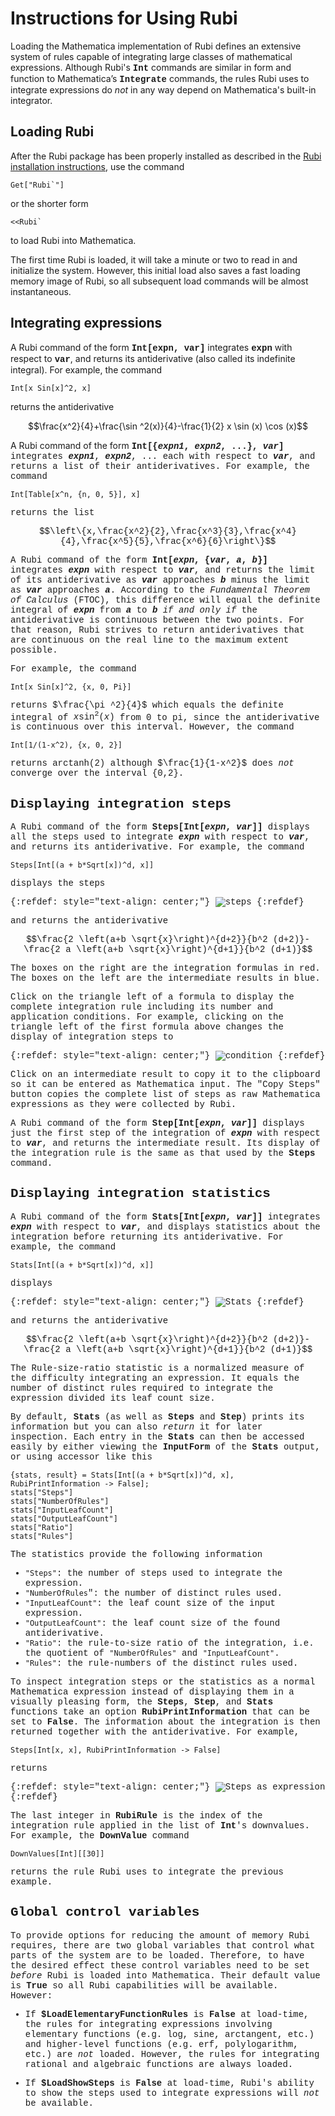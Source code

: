 # Instructions for Using Rubi

Loading the Mathematica implementation of Rubi defines an extensive system of rules capable of integrating large classes of mathematical expressions.  Although Rubi's **<font face="courier">Int</font>** commands are similar in form and function to Mathematica’s **<font face="courier">Integrate</font>** commands, the rules Rubi uses to integrate expressions do *not* in any way depend on Mathematica's built-in integrator.


## Loading Rubi

After the Rubi package has been properly installed as described in the [Rubi installation instructions](https://rulebasedintegration.org/downloadRubi.html), use the command

```mma
Get["Rubi`"]
```
or the shorter form

```mma
<<Rubi`
```
to load Rubi into Mathematica.

The first time Rubi is loaded, it will take a minute or two to read in and initialize the system.  However, this initial load also saves a fast loading memory image of Rubi, so all subsequent load commands will be almost instantaneous. 


## Integrating expressions

A Rubi command of the form **<font face="courier">Int[expn, var]</font>** integrates **<font face="courier">expn</font>** with respect to **<font face="courier">var</font>**, and returns its antiderivative (also called its indefinite integral).  For example, the command
```mma
Int[x Sin[x]^2, x]
```
returns the antiderivative


$$\frac{x^2}{4}+\frac{\sin ^2(x)}{4}-\frac{1}{2} x \sin (x) \cos (x)$$

A Rubi command of the form **<font face="courier">Int[{*expn1*, *expn2*, ...}, *var*]** integrates ***<font face="courier">expn1***, ***<font face="courier">expn2***, ... each with respect to ***<font face="courier">var***, and returns a list of their antiderivatives.  For example, the command

```mma
Int[Table[x^n, {n, 0, 5}], x]
```
returns the list

$$\left\{x,\frac{x^2}{2},\frac{x^3}{3},\frac{x^4}{4},\frac{x^5}{5},\frac{x^6}{6}\right\}$$

A Rubi command of the form **Int[*expn*, {*var*, *a*, *b*}]** integrates ***expn*** with respect to ***var***, and returns the limit of its antiderivative as ***var*** approaches ***b*** minus the limit as ***var*** approaches ***a***.  According to the *Fundamental Theorem of Calculus* (FTOC), this difference will equal the definite integral of ***expn*** from ***a*** to ***b*** *if and only if* the antiderivative is continuous between the two points.  For that reason, Rubi strives to return antiderivatives that are continuous on the real line to the maximum extent possible.

For example, the command

```mma
Int[x Sin[x]^2, {x, 0, Pi}]
```
returns $\frac{\pi ^2}{4}$ which equals the definite integral of $x \sin ^2(x)$ from 0 to pi, since the antiderivative is continuous over this interval.  However, the command

```mma
Int[1/(1-x^2), {x, 0, 2}]
```
returns arctanh(2) although $\frac{1}{1-x^2}$ does *not* converge over the interval {0,2}.


## Displaying integration steps

A Rubi command of the form **Steps[Int[*expn*, *var*]]** displays all the steps used to integrate ***expn*** with respect to ***var***, and returns its antiderivative.  For example, the command

```mma
Steps[Int[(a + b*Sqrt[x])^d, x]]
```
displays the steps

{:refdef: style="text-align: center;"}
![steps](https://rulebasedintegration.org/RubiScreenShots/integrationSteps1.png)
{:refdef}

and returns the antiderivative

$$\frac{2 \left(a+b \sqrt{x}\right)^{d+2}}{b^2 (d+2)}-\frac{2 a \left(a+b \sqrt{x}\right)^{d+1}}{b^2 (d+1)}$$

The boxes on the right are the integration formulas in red.  The boxes on the left are the intermediate results in blue.

Click on the triangle left of a formula to display the complete integration rule including its number and application conditions.  For example, clicking on the triangle left of the first formula above changes the display of integration steps to

{:refdef: style="text-align: center;"}
![condition](https://rulebasedintegration.org/RubiScreenShots/integrationSteps2.png)
{:refdef}

Click on an intermediate result to copy it to the clipboard so it can be entered as Mathematica input. The "Copy Steps" button copies the complete list of steps as raw Mathematica expressions as they were collected by Rubi.

A Rubi command of the form **Step[Int[*expn*, *var*]]** displays just the first step of the integration of ***expn*** with respect to ***var***, and returns the intermediate result.  Its display of the integration rule is the same as that used by the **Steps** command.


## Displaying integration statistics

A Rubi command of the form **Stats[Int[*expn*, *var*]]** integrates ***expn*** with respect to ***var***, and displays statistics about the integration before returning its antiderivative.  For example, the command

```mma
Stats[Int[(a + b*Sqrt[x])^d, x]]
```
displays

{:refdef: style="text-align: center;"}
![Stats](https://rulebasedintegration.org/RubiScreenShots/integrationStats.png)
{:refdef}

and returns the antiderivative

$$\frac{2 \left(a+b \sqrt{x}\right)^{d+2}}{b^2 (d+2)}-\frac{2 a \left(a+b \sqrt{x}\right)^{d+1}}{b^2 (d+1)}$$

The Rule-size-ratio statistic is a normalized measure of the difficulty integrating an expression.  It equals the number of distinct rules required to integrate the expression divided its leaf count size. 

By default, **Stats** (as well as **Steps** and **Step**) prints its information but you can also *return* it for later inspection.
Each entry in the **Stats** can then be accessed easily by either viewing the **InputForm** of the **Stats** output, or using accessor
like this

```mma
{stats, result} = Stats[Int[(a + b*Sqrt[x])^d, x], RubiPrintInformation -> False];
stats["Steps"]
stats["NumberOfRules"]
stats["InputLeafCount"]
stats["OutputLeafCount"]
stats["Ratio"]
stats["Rules"]
```

The statistics provide the following information

- `"Steps"`: the number of steps used to integrate the expression.
- `"NumberOfRules`": the number of distinct rules used.
- `"InputLeafCount"`: the leaf count size of the input expression.
- `"OutputLeafCount"`: the leaf count size of the found antiderivative.
- `"Ratio"`: the rule-to-size ratio of the integration, i.e. the quotient of `"NumberOfRules"` and `"InputLeafCount"`.
- `"Rules"`: the rule-numbers of the distinct rules used.

To inspect integration steps or the statistics as a normal Mathematica expression instead of displaying them in a visually pleasing form, the **Steps**, **Step**, and **Stats** functions take an option **RubiPrintInformation** that can be set to **False**. The information about the integration is then returned together with the antiderivative.  For example,

```mma
Steps[Int[x, x], RubiPrintInformation -> False]
```

returns

{:refdef: style="text-align: center;"}
![Steps as expression](https://rulebasedintegration.org/RubiScreenShots/integrationStepsExpression.png)
{:refdef}

The last integer in **RubiRule** is the index of the integration rule applied in the list of **Int**'s downvalues.  For example, the **DownValue** command

```mma
DownValues[Int][[30]]
```

returns the rule Rubi uses to integrate the previous example.


## Global control variables

To provide options for reducing the amount of memory Rubi requires, there are two global variables that control what parts of the system are to be loaded.  Therefore, to have the desired effect these control variables need to be set *before* Rubi is loaded into Mathematica.  Their default value is **True** so all Rubi capabilities will be available.  However:

* If **$LoadElementaryFunctionRules** is **False** at load-time, the rules for integrating expressions involving elementary functions (e.g. log, sine, arctangent, etc.) and higher-level functions (e.g. erf, polylogarithm, etc.) are *not* loaded.  However, the rules for integrating rational and algebraic functions are always loaded.

* If **$LoadShowSteps** is **False** at load-time, Rubi's ability to show the steps used to integrate expressions will *not* be available.

